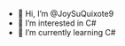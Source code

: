 - 👋 Hi, I’m @JoySuQuixote9
- 👀 I’m interested in C#
- 🌱 I’m currently learning C#

<!---
JoySuQuixote9/JoySuQuixote9 is a ✨ special ✨ repository because its `README.md` (this file) appears on your GitHub profile.
You can click the Preview link to take a look at your changes.
--->
